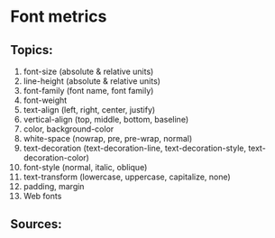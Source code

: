 # Font metrics

## Topics:

1. font-size (absolute & relative units)
2. line-height (absolute & relative units)
3. font-family (font name, font family)
4. font-weight
5. text-align (left, right, center, justify)
6. vertical-align (top, middle, bottom, baseline)
7. color, background-color
8. white-space (nowrap, pre, pre-wrap, normal)
9. text-decoration (text-decoration-line, text-decoration-style, text-decoration-color)
10. font-style (normal, italic, oblique)
11. text-transform (lowercase, uppercase, capitalize, none)
12. padding, margin
13. Web fonts

## Sources:
